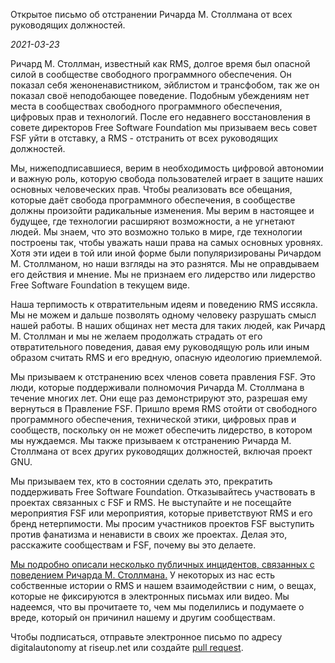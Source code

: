 Открытое письмо об отстранении Ричарда М. Столлмана от всех руководящих должностей.

*2021-03-23*

Ричард М. Столлман, известный как RMS, долгое время был опасной силой в сообществе свободного программного обеспечения. Он показал себя женоненавистником, эйблистом и трансфобом, так же он показал своё неподобающее поведение. Подобным убеждениям нет места в сообществах свободного программного обеспечения, цифровых прав и технологий. После его недавнего восстановления в совете директоров Free Software Foundation мы призываем весь совет FSF уйти в отставку, а RMS - отстранить от всех руководящих должностей.

Мы, нижеподписавшиеся, верим в необходимость цифровой автономии и важную роль, которую свобода пользователей играет в защите наших основных человеческих прав. Чтобы реализовать все обещания, которые даёт свобода программного обеспечения, в сообществе должны произойти радикальные изменения. Мы верим в настоящее и будущее, где технологии расширяют возможности, а не угнетают людей. Мы знаем, что это возможно только в мире, где технологии построены так, чтобы уважать наши права на самых основных уровнях. Хотя эти идеи в той или иной форме были популяризированы Ричардом М. Столлманом, но наши взгляды на это разнятся. Мы не оправдываем его действия и мнение. Мы не признаем его лидерство или лидерство Free Software Foundation в текущем виде.

Наша терпимость к отвратительным идеям и поведению RMS иссякла. Мы не можем и дальше позволять одному человеку разрушать смысл нашей работы. В наших общинах нет места для таких людей, как Ричард М. Столлман и мы не желаем продолжать страдать от его отвратительного поведения, давая ему руководящую роль или иным образом считать RMS и его вредную, опасную идеологию приемлемой.

Мы призываем к отстранению всех членов совета правления FSF. Это люди, которые поддерживали полномочия Ричарда М. Столлмана в течение многих лет. Они еще раз демонстрируют это, разрешая ему вернуться в Правление FSF. Пришло время RMS отойти от свободного программного обеспечения, технической этики, цифровых прав и сообществ, поскольку он не может обеспечить лидерство, в котором мы нуждаемся. Мы также призываем к отстранению Ричарда М. Столлмана от всех других руководящих должностей, включая проект GNU.

Мы призываем тех, кто в состоянии сделать это, прекратить поддерживать Free Software Foundation. Отказывайтесь участвовать в проектах связанных с FSF и RMS. Не выступайте и не посещайте мероприятия FSF или мероприятия, которые приветствуют RMS и его бренд нетерпимости. Мы просим участников проектов FSF выступить против фанатизма и ненависти в своих же проектах. Делая это, расскажите сообществам и FSF, почему вы это делаете.

[Мы подробно описали несколько публичных инцидентов, связанных с поведением Ричарда М. Столлмана.](https://rms-open-letter.github.io/appendix) У некоторых из нас есть собственные истории о RMS и нашем взаимодействии с ним, о вещах, которые не фиксируются в электронных письмах или видео. Мы надеемся, что вы прочитаете то, чем мы поделились и подумаете о вреде, который он причинил нашему и другим сообществам.

Чтобы подписаться, отправьте электронное письмо по адресу digitalautonomy at riseup.net или создайте [pull request](https://github.com/rms-open-letter/rms-open-letter.github.io/pulls).
